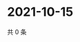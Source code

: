 # 2021-10-15

共 0 条

<!-- BEGIN WEIBO -->
<!-- 最后更新时间 Fri Oct 15 2021 13:07:43 GMT+0800 (China Standard Time) -->

<!-- END WEIBO -->

